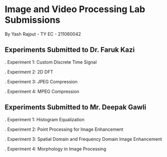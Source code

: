 
# Image and Video Processing Lab Submissions
By Yash Rajput - TY EC - 211060042

## Experiments Submitted to Dr. Faruk Kazi

. Experiment 1: Custom Discrete Time Signal


. Experiment 2: 2D DFT


. Experiment 3: JPEG Compression


. Experiment 4: MPEG Compression


## Experiments Submitted to Mr. Deepak Gawli

. Experiment 1: Histogram Equalization


. Experiment 2: Point Processing for Image Enhancement


. Experiment 3: Spatial Domain and Frequency Domain Image Enhancement


. Experiment 4: Morphology in Image Processing
